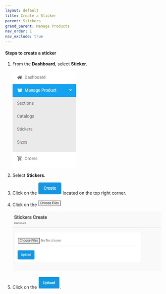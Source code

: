 ```yaml
---
layout: default
title: Create a Sticker
parent: Stickers
grand_parent: Manage Products
nav_order: 1
nav_exclude: true
---
```


#### Steps to create a sticker

1. From the **Dashboard**, select **Sticker.**

   ![manage_porduct](../../../images/manageproducts/mng1.png "Manage product menu")

2. Select **Stickers.**
3. Click on the ![sticker](../../../images/buttons/create.png) located on the top right corner.
4. Click on the ![choose_files](../../../images/buttons/chfiles.png "Chose sticker file")

   ![sticker_create_image](../../../images/manageproducts/sticker3.png)

5. Click on the ![sticker_ulpoad](../../../images/buttons/upload.png).
